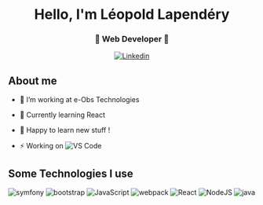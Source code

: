 <h1 align="center"> Hello, I'm Léopold Lapendéry</h1>
<h3 align="center">🚀 Web Developer 🚀</h3>
<div align="center">
<a href="https://fr.linkedin.com/in/l%C3%A9opold-lapend%C3%A9ry-9a1645222">

![Linkedin](http://img.shields.io/badge/Linkedin-007ACC?style=for-the-badge&logo=linkedin&logoColor=ffffff) 
</a>
</div>

## About me

- 🔭 I’m working at e-Obs Technologies
- 🌱 Currently learning React
- 💬 Happy to learn new stuff !

- ⚡ Working on ![VS Code](http://img.shields.io/badge/-VS%20Code-007ACC?style=flat-square&logo=visual-studio-code&logoColor=ffffff)
  
## Some Technologies I use
<div align="left">
    <img  alt="symfony" src ="https://img.shields.io/badge/Symfony-%2320232a?style=for-the-badge&logo=symfony&logoColor=white"/>
    <img  alt="bootstrap" src ="https://img.shields.io/badge/Bootstrap-563D7C?style=for-the-badge&logo=bootstrap&logoColor=white"/>
    <img  alt="JavaScript" src="https://img.shields.io/badge/javascript-%23323330.svg?style=for-the-badge&logo=javascript&logoColor=%23F7DF1E"/>
    <img  alt="webpack" src ="https://img.shields.io/badge/Webpack-%2343853D?style=for-the-badge&logo=webpack&logoColor=light-blue"/>
    <img  alt="React" src="https://img.shields.io/badge/react-%2320232a.svg?style=for-the-badge&logo=react&logoColor=%2361DAFB"/>
    <img  alt="NodeJS" src="https://img.shields.io/badge/node.js-%2343853D.svg?style=for-the-badge&logo=nodedotjs&logoColor=white"/>
    <img  alt="java" src ="https://img.shields.io/badge/Java-ED8B00?style=for-the-badge&logo=java&logoColor=white"/>
</div>
